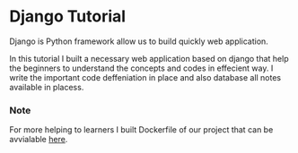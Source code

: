 # Django Tutorial
Django is Python framework allow us to build quickly web application.

In this tutorial I built a necessary web application based on django that help the beginners to understand the concepts and codes in effecient way. I write the important code deffeniation in place and also database all notes available in placess.


### Note
For more helping to learners I built Dockerfile of our project that can be avvialable [here](https://hub.docker.com/repository/docker/sifatullahkhan493/django.4.216/general).
